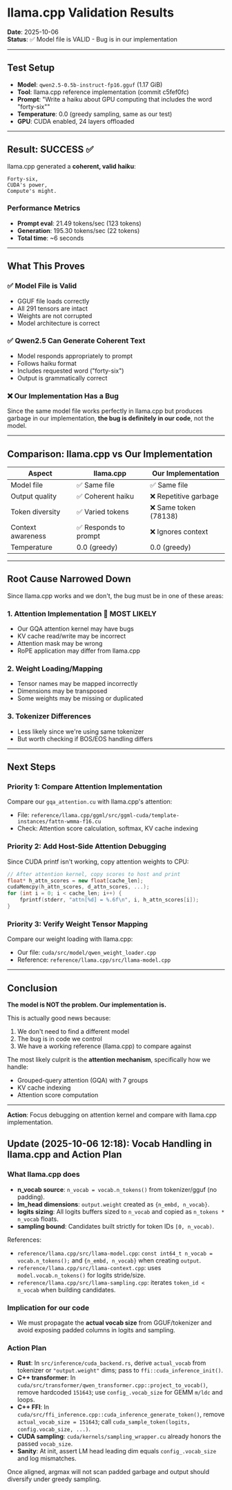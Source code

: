 # llama.cpp Validation Results

**Date**: 2025-10-06  
**Status**: ✅ Model file is VALID - Bug is in our implementation

---

## Test Setup

- **Model**: `qwen2.5-0.5b-instruct-fp16.gguf` (1.17 GiB)
- **Tool**: llama.cpp reference implementation (commit c5fef0fc)
- **Prompt**: "Write a haiku about GPU computing that includes the word \"forty-six\""
- **Temperature**: 0.0 (greedy sampling, same as our test)
- **GPU**: CUDA enabled, 24 layers offloaded

---

## Result: SUCCESS ✅

llama.cpp generated a **coherent, valid haiku**:

```
Forty-six,  
CUDA's power,  
Compute's might.
```

### Performance Metrics
- **Prompt eval**: 21.49 tokens/sec (123 tokens)
- **Generation**: 195.30 tokens/sec (22 tokens)
- **Total time**: ~6 seconds

---

## What This Proves

### ✅ Model File is Valid
- GGUF file loads correctly
- All 291 tensors are intact
- Weights are not corrupted
- Model architecture is correct

### ✅ Qwen2.5 Can Generate Coherent Text
- Model responds appropriately to prompt
- Follows haiku format
- Includes requested word ("forty-six")
- Output is grammatically correct

### ❌ Our Implementation Has a Bug
Since the same model file works perfectly in llama.cpp but produces garbage in our implementation, **the bug is definitely in our code**, not the model.

---

## Comparison: llama.cpp vs Our Implementation

| Aspect | llama.cpp | Our Implementation |
|--------|-----------|-------------------|
| Model file | ✅ Same file | ✅ Same file |
| Output quality | ✅ Coherent haiku | ❌ Repetitive garbage |
| Token diversity | ✅ Varied tokens | ❌ Same token (78138) |
| Context awareness | ✅ Responds to prompt | ❌ Ignores context |
| Temperature | 0.0 (greedy) | 0.0 (greedy) |

---

## Root Cause Narrowed Down

Since llama.cpp works and we don't, the bug must be in one of these areas:

### 1. **Attention Implementation** 🔴 MOST LIKELY
- Our GQA attention kernel may have bugs
- KV cache read/write may be incorrect
- Attention mask may be wrong
- RoPE application may differ from llama.cpp

### 2. **Weight Loading/Mapping**
- Tensor names may be mapped incorrectly
- Dimensions may be transposed
- Some weights may be missing or duplicated

### 3. **Tokenizer Differences**
- Less likely since we're using same tokenizer
- But worth checking if BOS/EOS handling differs

---

## Next Steps

### Priority 1: Compare Attention Implementation
Compare our `gqa_attention.cu` with llama.cpp's attention:
- File: `reference/llama.cpp/ggml/src/ggml-cuda/template-instances/fattn-wmma-f16.cu`
- Check: Attention score calculation, softmax, KV cache indexing

### Priority 2: Add Host-Side Attention Debugging
Since CUDA printf isn't working, copy attention weights to CPU:
```cpp
// After attention kernel, copy scores to host and print
float* h_attn_scores = new float[cache_len];
cudaMemcpy(h_attn_scores, d_attn_scores, ...);
for (int i = 0; i < cache_len; i++) {
    fprintf(stderr, "attn[%d] = %.6f\n", i, h_attn_scores[i]);
}
```

### Priority 3: Verify Weight Tensor Mapping
Compare our weight loading with llama.cpp:
- Our file: `cuda/src/model/qwen_weight_loader.cpp`
- Reference: `reference/llama.cpp/src/llama-model.cpp`

---

## Conclusion

**The model is NOT the problem. Our implementation is.**

This is actually good news because:
1. We don't need to find a different model
2. The bug is in code we control
3. We have a working reference (llama.cpp) to compare against

The most likely culprit is the **attention mechanism**, specifically how we handle:
- Grouped-query attention (GQA) with 7 groups
- KV cache indexing
- Attention score computation

---

**Action**: Focus debugging on attention kernel and compare with llama.cpp implementation.


## Update (2025-10-06 12:18): Vocab Handling in llama.cpp and Action Plan

### What llama.cpp does

- **n_vocab source**: `n_vocab = vocab.n_tokens()` from tokenizer/gguf (no padding).
- **lm_head dimensions**: `output.weight` created as `{n_embd, n_vocab}`.
- **logits sizing**: All logits buffers sized to `n_vocab` and copied as `n_tokens * n_vocab` floats.
- **sampling bound**: Candidates built strictly for token IDs `[0, n_vocab)`.

References:
- `reference/llama.cpp/src/llama-model.cpp`: `const int64_t n_vocab = vocab.n_tokens();` and `{n_embd, n_vocab}` when creating `output`.
- `reference/llama.cpp/src/llama-context.cpp`: uses `model.vocab.n_tokens()` for logits stride/size.
- `reference/llama.cpp/src/llama-sampling.cpp`: iterates `token_id < n_vocab` when building candidates.

### Implication for our code

- We must propagate the **actual vocab size** from GGUF/tokenizer and avoid exposing padded columns in logits and sampling.

### Action Plan

- **Rust**: In `src/inference/cuda_backend.rs`, derive `actual_vocab` from tokenizer or `"output.weight"` dims; pass to `ffi::cuda_inference_init()`.
- **C++ transformer**: In `cuda/src/transformer/qwen_transformer.cpp::project_to_vocab()`, remove hardcoded `151643`; use `config_.vocab_size` for GEMM `m/ldc` and loops.
- **C++ FFI**: In `cuda/src/ffi_inference.cpp::cuda_inference_generate_token()`, remove `actual_vocab_size = 151643`; call `cuda_sample_token(logits, config.vocab_size, ...)`.
- **CUDA sampling**: `cuda/kernels/sampling_wrapper.cu` already honors the passed `vocab_size`.
- **Sanity**: At init, assert LM head leading dim equals `config_.vocab_size` and log mismatches.

Once aligned, argmax will not scan padded garbage and output should diversify under greedy sampling.
